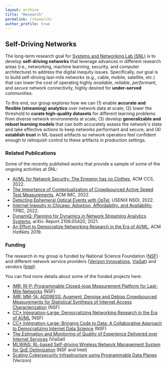 ```yaml
---
layout: archive
title: "Research"
permalink: /research/
author_profile: true
---
```


## Self-Driving Networks

The long-term research goal for [Systems and Networking Lab (SNL)](https://snl.cs.ucsb.edu/) is to develop **self-driving networks** that leverage advances in different research areas (i.e., networking, machine learning, security, and computer architecture) to address the digital inequity issues. Specifically, our goal is to build self-driving last-mile networks (e.g., cable, mobile, satellite, etc.) that can lower the cost of operating highly *available*, *reliable*, *performant*, and *secure* network connectivity, highly desired for **under-served** communities.

To this end, our group explores how we can
(1) enable **accurate and flexible (streaming) analytics** over network data at scale;
(2) lower the threshold to **curate high-quality datasets** for different learning problems from diverse network environments at scale;
(3) develop **generalizable and robust learning models** that can both accurately assess the network's state and take effective actions to keep networks performant and secure; and
(4) **establish trust** in ML-based artifacts so network operators feel confident enough to relinquish control to these artifacts in production settings.

### Related Publications
Some of the recently published works that provide a sample of some of the ongoing activities at SNL:
- [AI/ML for Network Security: The Emperor has no Clothes](https://sites.cs.ucsb.edu/~arpitgupta/pdfs/trustee.pdf), ACM CCS, 2022.
- [The Importance of Contextualization of Crowdsourced Active Speed Test Measurements](https://sites.cs.ucsb.edu/~arpitgupta/pdfs/speedtest.pdf), ACM IMC, 2022.
- [Detecting Ephemeral Optical Events with OpTel](https://sites.cs.ucsb.edu/~arpitgupta/pdfs/OpTel_camera_ready.pdf), USENIX NSDI, 2022.
- [Internet Inequity in Chicago: Adoption, Affordability, and Availability](https://sites.cs.ucsb.edu/~arpitgupta/pdfs/2022_tprc_chicago_digital_divide-submitted.pdf), TPRC, 2022.
- [DynamiQ: Planning for Dynamics in Network Streaming Analytics Systems](https://arxiv.org/pdf/2106.05420.pdf),
arXiv: Report 2106.05420, 2021.
- [An Effort to Democratize Networking Research in the Era of AI/ML](https://sites.cs.ucsb.edu/~arpitgupta/pdfs/democratize_netai.pdf), ACM HotNets 2019.



<!-- machine learning (ML) and
programmable network data planes to develop *low-cost* last-mile networks that can provide highly *available*, *reliable*, *performant* and *secure* network connectivity to underrepresented and under-served communities.

<!-- The growing popularity of networked devices and applications imposes
increasingly stringent security- and performance-related requirements on the
underlying communication fabric. Satisfying these ever-increasing demands with
limited infrastructure and operational budgets are challenging for the network
operators. -->

<!-- My research combines the flexibility of **programmable data-plane targets** and
the intelligibility of **ML algorithms** to develop ML-based artifacts for
networking that bridge the fundamental gap between requirements and resources.
Additionally, my research focuses on ensuring that network operators can
**trust** these ML-based artifacts enough to deploy them in production
settings.  -->

### Funding
The research in my group is funded by National Science Foundation ([NSF](#)) and different network service providers ([Verizon Innovations](#), [ViaSat](#)) and vendors ([Intel](#)).

You can find more details about some of the funded projects here:
* [IMR: RI-P: Programmable Closed-loop Measurement Platform for Last-Mile Networks](https://nsf.gov/awardsearch/showAward?AWD_ID=2224687) (NSF)
* [IMR: MM-1A: ADDRESS: Augment, Denoise and Debias Crowdsourced Measurements for Statistical Synthesis of Internet Access Characterization](#) (NSF)
* [CC* Integration-Large: Democratizing Networking Research in the Era of AI/ML](https://www.nsf.gov/awardsearch/showAward?AWD_ID=2126327) (NSF)
* [CC* Integration-Large: Bringing Code to Data: A Collaborative Approach to Democratizing Internet Data Science](https://www.nsf.gov/awardsearch/showAward?AWD_ID=2126281) (NSF)
* [The Estimation and Monitoring of Quality of Experience Delivered over Internet Services](#) (ViaSat)
* [MLWiNS: RL-based Self-driving Wireless Network Management System for QoE Optimization](https://www.nsf.gov/awardsearch/showAward?AWD_ID=2003257) (NSF and Intel)
* [Scaling Cybersecurity Infrastructure using Programmable Data Planes](https://www.verizon.com/about/news/verizon-advances-5g-network-and-cyber-security) (Verizon)





<!-- ## Ongoing Projects

### Programmable Data-Collection Infrastructure/Platform(s)

### Flexible and Scalable Network Data Analytics System(s)

### ML Pipeline for Learning Problems in Networking -->


<!-- ## Past Projects -->

<!-- The proposed research will help catalyze adoption of ML-based solutions for network operations, which will form the intellectual foundation for future self-driving networks. My academic career to this point has prepared me to pursue this goal with an extensive experience in developing open-sourced networked systems, such as SDX~\cite{sdx}, iSDX~\cite{isdx}, Sonata~\cite{sonata-paper}, DynamiQ~\cite{dynamiq}, Optel~\cite{optel}, etc., that have been widely used in both academia and industry.  -->
